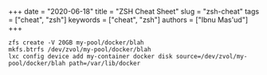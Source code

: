 +++ 
date = "2020-06-18"
title = "ZSH Cheat Sheet"
slug = "zsh-cheat"
tags = ["cheat", "zsh"]
keywords = ["cheat", "zsh"]
authors = ["Ibnu Mas'ud"]
+++

```
zfs create -V 20GB my-pool/docker/blah
mkfs.btrfs /dev/zvol/my-pool/docker/blah
lxc config device add my-container docker disk source=/dev/zvol/my-pool/docker/blah path=/var/lib/docker
```